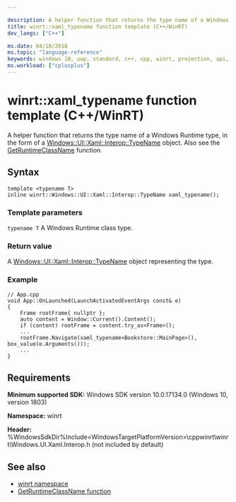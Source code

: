 ```yaml
---

description: A helper function that returns the type name of a Windows Runtime type, in the form of a Windows::UI::Xaml::Interop::TypeName object.
title: winrt::xaml_typename function template (C++/WinRT)
dev_langs: ["C++"]

ms.date: 04/10/2018
ms.topic: "language-reference"
keywords: windows 10, uwp, standard, c++, cpp, winrt, projection, api, reference, navigation, typename
ms.workload: ["cplusplus"]
---
```


# winrt::xaml_typename function template (C++/WinRT)

A helper function that returns the type name of a Windows Runtime type, in the form of a [Windows::UI::Xaml::Interop::TypeName](/uwp/api/windows.ui.xaml.interop.typename) object. Also see the [GetRuntimeClassName](getruntimeclassname.md) function.

## Syntax
```cppwinrt
template <typename T>
inline winrt::Windows::UI::Xaml::Interop::TypeName xaml_typename();
```

### Template parameters
`typename T`
A Windows Runtime class type.

### Return value 
A [Windows::UI::Xaml::Interop::TypeName](/uwp/api/windows.ui.xaml.interop.typename) object representing the type.

### Example
```cppwinrt
// App.cpp
void App::OnLaunched(LaunchActivatedEventArgs const& e)
{
    Frame rootFrame{ nullptr };
    auto content = Window::Current().Content();
    if (content) rootFrame = content.try_as<Frame>();
    ...
    rootFrame.Navigate(xaml_typename<Bookstore::MainPage>(), box_value(e.Arguments()));
    ...
}
```

## Requirements
**Minimum supported SDK:** Windows SDK version 10.0.17134.0 (Windows 10, version 1803)

**Namespace:** winrt

**Header:** %WindowsSdkDir%Include\<WindowsTargetPlatformVersion>\cppwinrt\winrt\Windows.UI.Xaml.Interop.h (not included by default)

## See also 
* [winrt namespace](winrt.md)
* [GetRuntimeClassName function](getruntimeclassname.md)
